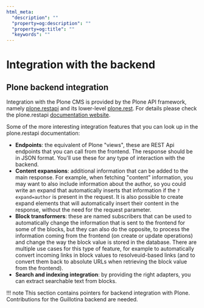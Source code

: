 ```yaml
---
html_meta:
  "description": ""
  "property=og:description": ""
  "property=og:title": ""
  "keywords": ""
---
```


# Integration with the backend

## Plone backend integration

Integration with the Plone CMS is provided by the Plone API framework, namely
[plone.restapi](https://github.com/plone/plone.restapi.git) and its lower-level
[plone.rest](https://github.com/plone/plone.rest.git). For details please check
the plone.restapi [documentation website](https://plonerestapi.readthedocs.io/en/latest/).

Some of the more interesting integration features that you can look up in the
plone.restapi documentation:

- **Endpoints**: the equivalent of Plone "views", these are REST Api endpoints
  that you can call from the frontend. The response should be in JSON format.
  You'll use these for any type of interaction with the backend.
- **Content expansions**: additional information that can be added to the main
  response. For example, when fetching "content" information, you may want to
  also include information about the author, so you could write an expand that
  automatically inserts that information if the `?expand=author` is present in
  the request. It is also possible to create expand elements that will
  automatically insert their content in the response, without the need for the
  request parameter.
- **Block transformers**: these are named subscribers that can be used to
  automatically change the information that is sent to the frontend for some of
  the blocks, but they can also do the opposite, to process the information
  coming from the frontend (on create or update operations) and change the way
  the block value is stored in the database. There are multiple use cases for
  this type of feature, for example to automatically convert incoming links in
  block values to resolveuid-based links (and to convert them back to absolute
  URLs when retrieving the block value from the frontend).
- **Search and indexing integration**: by providing the right adapters, you can
  extract searchable text from blocks.

!!! note
    This section contains pointers for backend integration with Plone.
    Contributions for the Guillotina backend are needed.

